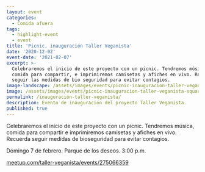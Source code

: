 ```yaml
---
layout: event
categories:
  - Comida afuera
tags:
  - highlight-event
  - event
title: 'Picnic, inauguración Taller Veganista'
date: '2020-12-02'
event-date: '2021-02-07'
excerpt: >-
  Celebraremos el inicio de este proyecto con un picnic. Tendremos música,
  comida para compartir, e imprimiremos camisetas y afiches en vivo. Recuerda
  seguir las medidas de bio seguridad para evitar contagios.
image-landscape: /assets/images/events/picnic-inauguracion-taller-veganista.jpg
image: /assets/images/events/picnic-inauguracion-taller-veganista-square.jpg
permalink: /inauguración-taller-veganista/
description: Evento de inauguración del proyecto Taller Veganista.
published: true
---
```


Celebraremos el inicio de este proyecto con un picnic. Tendremos música, comida para compartir e imprimiremos camisetas y afiches en vivo. Recuerda seguir medidas de bioseguridad para evitar contagios.

Domingo 7 de febrero. Parque de los deseos. 3:00 p.m.

<a class="link" href="https://www.meetup.com/taller-veganista/events/275066359/" target="_blank">meetup.com/taller-veganista/events/275066359</a>
